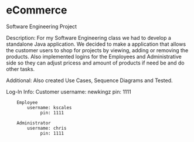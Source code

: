# eCommerce
Software Engineering Project

Description: For my Software Engineering class we had to develop a standalone Java
			 application. We decided to make a application that allows the customer users 
			 to shop for projects by viewing, adding or removing the products. Also 
			 implemented logins for the Employees and Administrative side so they can
			 adjust pricess and amount of products if need be and do other tasks.
			 
Additional:  Also created Use Cases, Sequence Diagrams and Tested.

Log-In Info: 
		Customer
			username: newkingz
			     pin: 1111
			     
		Employee
			username: kscales
				 pin: 1111
				 
		Administrator
			username: chris
			     pin: 1111
		